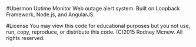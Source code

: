 #Ubermon Uptime Monitor
Web outage alert system. Built on Loopback Framework, Node.js, and AngularJS.

#License
You may view this code for educational purposes but you not use, run, copy, reproduce, or distribute this code.
(C)2015 Rodney Mcnew. All rights reserved.
